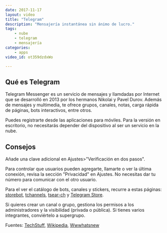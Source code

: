 ```yaml
---
date: 2017-11-17
layout: video
title: "Telegram"
description: "Mensajería instantánea sin ánimo de lucro."
tags:
    - nube
    - telegram
    - mensajería
categories:
    - apps
video_id: ot359dzdxWo

---
```

<!--more-->

## Qué es Telegram

Telegram Messenger es un servicio de mensajes y llamdadas por Internet que se desarrolló en 2013 por los hermanos Nikolai y Pavel Durov. Además de mensajes y multimedia, te ofrece grupos, canales, notas, carga rápida de páginas, bots interactivos, entre otros.

Puedes registrarte desde las aplicaciones para móviles. Para la versión en escritorio, no necesitarás depender del dispositivo al ser un servicio en la nube.

## Consejos

Añade una clave adicional en Ajustes>"Verificación en dos pasos".

Para controlar que usuarios pueden agregarte, llamarte o ver la última conexión, revisa la sección "Privacidad" en Ajustes. No necesitas dar tu número para comunicar con el otro usuario.

Para el ver el catálogo de bots, canales y stickers, recurre a estas páginas: [storebot](https://storebot.me/), [tchannels](https://tchannels.me/), [tsear-ch](http://tsear.ch/) y [Telegram Store](https://telegram-store.com/).

Si quieres crear un canal o grupo, gestiona los permisos a los administradores y la visibilidad (privada o pública). Si tienes varios integrantes, conviértelo a supergrupo.


Fuentes: [TechStuff](https://www.youtube.com/channel/UCWU3hZiN4BmP6TGdE_PLi_w), [Wikipedia](https://es.wikipedia.org/wiki/Telegram_Messenger), [Wwwhatsnew](https://wwwhatsnew.com/2017/08/19/similitudes-y-diferencias-entre-telegram-y-whatsapp/)
